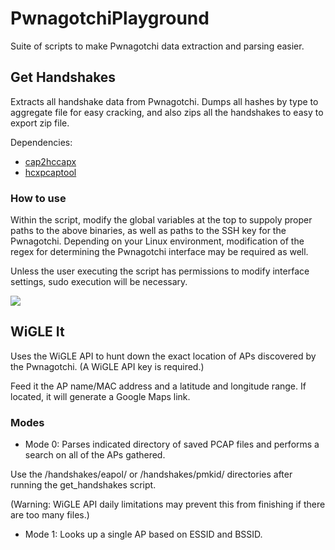 # PwnagotchiPlayground
Suite of scripts to make Pwnagotchi data extraction and parsing easier.

## Get Handshakes
Extracts all handshake data from Pwnagotchi. Dumps all hashes by type to aggregate file for easy cracking, and also zips all the handshakes to easy to export zip file.

Dependencies:
- [cap2hccapx](https://hashcat.net/wiki/doku.php?id=hashcat_utils)
- [hcxpcaptool](https://github.com/ZerBea/hcxtools)

### How to use
Within the script, modify the global variables at the top to suppoly proper paths to the above binaries, as well as paths to the SSH key for the Pwnagotchi. Depending on your Linux environment, modification of the regex for determining the Pwnagotchi interface may be required as well. 

Unless the user executing the script has permissions to modify interface settings, sudo execution will be necessary.

<img src = "images/gethandshakes.png">

## WiGLE It
Uses the WiGLE API to hunt down the exact location of APs discovered by the Pwnagotchi. (A WiGLE API key is required.) 

Feed it the AP name/MAC address and a latitude and longitude range. If located, it will generate a Google Maps link.

### Modes
- Mode 0: Parses indicated directory of saved PCAP files and performs a search on all of the APs gathered. 

Use the /handshakes/eapol/ or /handshakes/pmkid/ directories after running the get_handshakes script.

(Warning: WiGLE API daily limitations may prevent this from finishing if there are too many files.)
 
- Mode 1: Looks up a single AP based on ESSID and BSSID.

